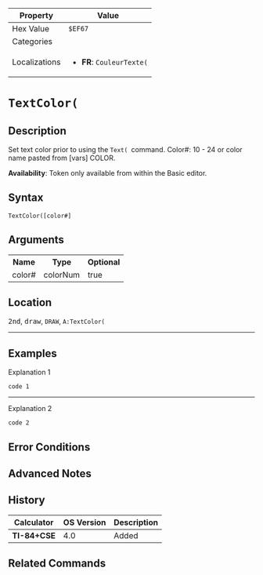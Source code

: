 | Property      | Value |
|---------------|-------|
| Hex Value     | `$EF67`|
| Categories    | <ul></ul> |
| Localizations | <ul><li><b>FR</b>: `CouleurTexte(`</li></ul> |

# `TextColor(`

## Description
Set text color prior to using the `Text( `command.
Color#: 10 - 24 or color name pasted from [vars] COLOR.


<b>Availability</b>: Token only available from within the Basic editor.

## Syntax
`TextColor([color#]`

## Arguments
<table>
<tr><th>Name</th><th>Type</th><th>Optional</th></tr>

<tr><td>color#</td><td>colorNum</td><td>true</td></tr>

</table>

## Location
<kbd>2nd</kbd>, <kbd>draw</kbd>, `DRAW`, `A:TextColor(`
<hr>

## Examples

Explanation 1
```ti-basic
code 1
```
---
Explanation 2
```ti-basic
code 2
```

## Error Conditions


## Advanced Notes


## History
| Calculator | OS Version | Description |
|------------|------------|-------------|
| <b>TI-84+CSE</b> | 4.0 | Added

## Related Commands

    